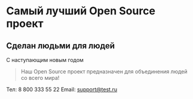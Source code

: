 # Самый лучший Open Source проект

## Сделан людьми для людей

С наступающим новым годом
> Наш Open Source проект предназначен для объединения людей со всего мира!

Тел: 8 800 333 55 22
Email: support@test.ru
